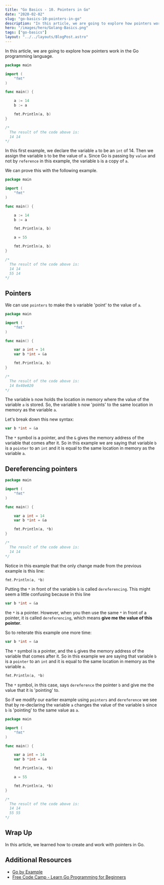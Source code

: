 ```yaml
---
title: "Go Basics - 10. Pointers in Go"
date: "2020-02-02"
slug: "go-basics-10-pointers-in-go"
description: "In this article, we are going to explore how pointers work in the Go (Golang) programming language."
hero: "/images/hero/Golang-Basics.png"
tags: ["go-basics"]
layout: "../../layouts/BlogPost.astro"
---
```


In this article, we are going to explore how pointers work in the Go programming language.

```go
package main

import (
	"fmt"
)

func main() {

	a := 14
	b := a

	fmt.Println(a, b)
}

/*
  The result of the code above is:
  14 14
*/
```

In this first example, we declare the variable `a` to be an `int` of 14. Then we assign the variable `b` to be the value of `a`. Since Go is passing by `value` and not by `reference` in this example, the variable `b` is a copy of `a`.

We can prove this with the following example.

```go
package main

import (
	"fmt"
)

func main() {

	a := 14
	b := a

	fmt.Println(a, b)

	a = 55

	fmt.Println(a, b)
}

/*
  The result of the code above is:
  14 14
  55 14
*/
```

## Pointers

We can use `pointers` to make the `b` variable 'point' to the value of `a`.

```go
package main

import (
	"fmt"
)

func main() {

	var a int = 14
	var b *int = &a

	fmt.Println(a, b)
}

/*
  The result of the code above is:
  14 0x40e020
*/
```

The variable `b` now holds the location in memory where the value of the variable `a` is stored. So, the variable `b` now 'points' to the same location in memory as the variable `a`.

Let's break down this new syntax:

```go
var b *int = &a
```

The `*` symbol is a pointer, and the `&` gives the memory address of the variable that comes after it. So in this example we are saying that variable `b` is a `pointer` to an `int` and it is equal to the same location in memory as the variable `a`.

## Dereferencing pointers

```go
package main

import (
	"fmt"
)

func main() {

	var a int = 14
	var b *int = &a

	fmt.Println(a, *b)
}

/*
  The result of the code above is:
  14 14
*/
```

Notice in this example that the only change made from the previous example is this line:

```go
fmt.Println(a, *b)
```

Putting the `*` in front of the variable `b` is called `dereferencing`. This might seem a little confusing because in this line

```go
var b *int = &a
```

the `*` is a pointer. However, when you then use the same `*` in front
of a pointer, it is called `dereferencing`, which means **give me the value of this pointer**.

So to reiterate this example one more time:

```go
var b *int = &a
```

The `*` symbol is a pointer, and the `&` gives the memory address of the variable that comes after it. So in this example we are saying that variable `b` is a `pointer` to an `int` and it is equal to the same location in memory as the variable `a`.

```go
fmt.Println(a, *b)
```

The `*` symbol, in this case, says `dereference` the pointer `b` and give me the value that it is 'pointing' to.

So if we modify our earlier example using `pointers` and `dereference` we see that by re-declaring the variable `a` changes the value of the variable `b` since `b` is 'pointing' to the same value as `a`.

```go
package main

import (
	"fmt"
)

func main() {

	var a int = 14
	var b *int = &a

	fmt.Println(a, *b)

	a = 55

	fmt.Println(a, *b)
}

/*
  The result of the code above is:
  14 14
  55 55
*/
```

## Wrap Up

In this article, we learned how to create and work with pointers in Go.

## Additional Resources

- [Go by Example](https://gobyexample.com/)
- [Free Code Camp - Learn Go Programming for Beginners](https://www.youtube.com/watch?v=YS4e4q9oBaU)
